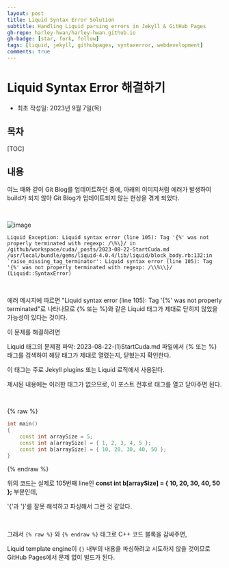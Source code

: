 ```yaml
---
layout: post
title: Liquid Syntax Error Solution
subtitle: Handling Liquid parsing errors in Jekyll & GitHub Pages
gh-repo: harley-hwan/harley-hwan.github.io
gh-badge: [star, fork, follow]
tags: [liquid, jekyll, githubpages, syntaxerror, webdevelopment]
comments: true
---
```


# Liquid Syntax Error 해결하기

- 최초 작성일: 2023년 9월 7일(목)

## 목차

[TOC]

## 내용

여느 때와 같이 Git Blog를 업데이트하던 중에, 아래의 이미지처럼 에러가 발생하여 build가 되지 않아 Git Blog가 업데이트되지 않는 현상을 겪게 되었다.

<br/>

![image](https://github.com/harley-hwan/harley-hwan.github.io/assets/68185569/e2c4f2cf-302f-4f06-82a9-6fcc5293d34f)

```
Liquid Exception: Liquid syntax error (line 105): Tag '{%' was not properly terminated with regexp: /\%\}/ in /github/workspace/cuda/_posts/2023-08-22-StartCuda.md
/usr/local/bundle/gems/liquid-4.0.4/lib/liquid/block_body.rb:132:in `raise_missing_tag_terminator': Liquid syntax error (line 105): Tag '{%' was not properly terminated with regexp: /\\%\\}/ (Liquid::SyntaxError)
```

<br/>

에러 메시지에 따르면 "Liquid syntax error (line 105): Tag '{%' was not properly terminated"로 나타나므로 {% 또는 %}와 같은 Liquid 태그가 제대로 닫히지 않았을 가능성이 있다는 것이다.

이 문제를 해결하려면 

Liquid 태그의 문제점 파악: 2023-08-22-(1)StartCuda.md 파일에서 {% 또는 %} 태그를 검색하여 해당 태그가 제대로 열렸는지, 닫혔는지 확인한다. 

이 태그는 주로 Jekyll plugins 또는 Liquid 로직에서 사용된다. 

제시된 내용에는 이러한 태그가 없으므로, 이 포스트 전후로 태그를 열고 닫아주면 된다.

<br/>

{% raw %}
```c++
int main()
{
    const int arraySize = 5;
    const int a[arraySize] = { 1, 2, 3, 4, 5 };
    const int b[arraySize] = { 10, 20, 30, 40, 50 };
}
```
{% endraw %}

위의 코드는 실제로 105번째 line인 __const int b[arraySize] = { 10, 20, 30, 40, 50 };__ 부분인데,

'{'과 '}'를 잘못 해석하고 파싱해서 그런 것 같았다. 

<br/>

그래서 `{% raw %}` 와 `{% endraw %}` 태그로 C++ 코드 블록을 감싸주면, 

Liquid template engine이 `{}` 내부의 내용을 파싱하려고 시도하지 않을 것이므로 GitHub Pages에서 문제 없이 빌드가 된다.

